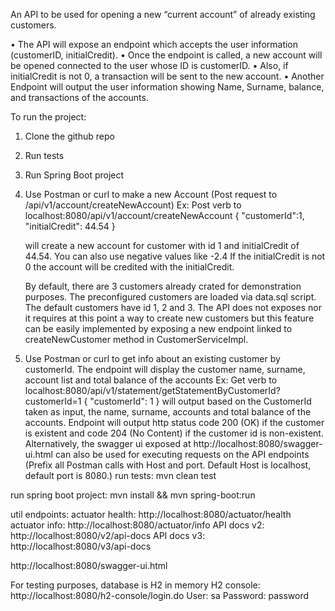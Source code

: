 An API to be used for opening a new “current account” of already existing customers.

• The API will expose an endpoint which accepts the user information (customerID, initialCredit). 
• Once the endpoint is called, a new account will be opened connected to the user whose ID is customerID. 
• Also, if initialCredit is not 0, a transaction will be sent to the new account. 
• Another Endpoint will output the user information showing Name, Surname, balance, and transactions of the accounts. 

To run the project:

1. Clone the github repo

2. Run tests

3. Run Spring Boot project

4. Use Postman or curl to make a new Account (Post request to /api/v1/account/createNewAccount)
Ex: Post verb to localhost:8080/api/v1/account/createNewAccount 
   {
   "customerId":1,
   "initialCredit": 44.54
   }

   will create a new account for customer with id 1 and initialCredit of 44.54. You can also use negative values like -2.4 
   If the initialCredit is not 0 the account will be credited with the initialCredit.

   By default, there are 3 customers already crated for demonstration purposes. The preconfigured customers are loaded via data.sql script.
   The default customers have id 1, 2 and 3. The API does not exposes nor it requires at this point a way to create new customers but this feature can be easily implemented by exposing a new endpoint linked to createNewCustomer method in CustomerServiceImpl.

5. Use Postman or curl  to get info about an existing customer by customerId. The endpoint will display the customer name, surname, account list and total balance of the accounts
Ex: Get verb to localhost:8080/api/v1/statement/getStatementByCustomerId?customerId=1
   {
   "customerId": 1
   }
   will output based on the CustomerId taken as input, the name, surname, accounts and total balance of the accounts.
   Endpoint will output http status code 200 (OK) if the customer is existent and code 204 (No Content) if the customer id is non-existent.
Alternatively, the swagger ui exposed at http://localhost:8080/swagger-ui.html can also be used for executing requests on the API endpoints
(Prefix all Postman calls with Host and port. Default Host is localhost, default port is 8080.)
run tests:
mvn clean test

run spring boot project:
mvn install && mvn spring-boot:run

util endpoints:
actuator health: http://localhost:8080/actuator/health
actuator info: http://localhost:8080/actuator/info
API docs v2: http://localhost:8080/v2/api-docs
API docs v3: http://localhost:8080/v3/api-docs

http://localhost:8080/swagger-ui.html

For testing purposes, database is H2 in memory
H2 console: http://localhost:8080/h2-console/login.do
User: sa
Password: password

